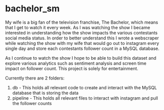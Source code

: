 # bachelor_sm

My wife is a big fan of the television franchise, The Bachelor, which means that I get to watch it every week. As I was watching the show I became interested in understanding how the show impacts the various contestants social media status. In order to better understand this I wrote a webscraper while watching the show with my wife that would go out to instagram every single day and store each contestants follower count in a MySQL database.

As I continue to watch the show I hope to be able to build this dataset and explore various analytics such as sentiment analysis and screen time impact on follower count. This project is solely for entertainment.

Currently there are 2 folders:
1) db - This holds all relevant code to create and interact with the MySQL database that is storing the data
2) pipeline -  This holds all relevant files to interact with instagram and pull the follower counts
